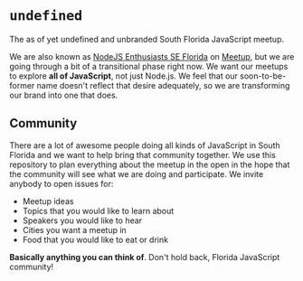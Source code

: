 `undefined`
===========

The as of yet undefined and unbranded South Florida JavaScript meetup.

We are also known as [NodeJS Enthusiasts SE Florida](http://www.meetup.com/NodeJS-Enthusiasts-SE-Florida/) on [Meetup](http://www.meetup.com/), but we are going through a bit of a transitional phase right now. We want our meetups to explore **all of JavaScript**, not just Node.js. We feel that our soon-to-be-former name doesn't reflect that desire adequately, so we are transforming our brand into one that does.


Community
---------

There are a lot of awesome people doing all kinds of JavaScript in South Florida and we want to help bring that community together. We use this repository to plan everything about the meetup in the open in the hope that the community will see what we are doing and participate. We invite anybody to open issues for:

- Meetup ideas
- Topics that you would like to learn about
- Speakers you would like to hear
- Cities you want a meetup in
- Food that you would like to eat or drink

**Basically anything you can think of**. Don't hold back, Florida JavaScript community!
